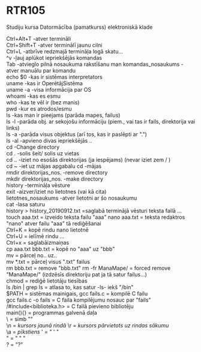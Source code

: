 # RTR105
Studiju kursa Datormācība (pamatkurss) elektroniskā klade

Ctrl+Alt+T              -atver termināli  
Ctrl+Shift+T            -atver terminālī jaunu cilni  
Ctrl+L                  -atbrīve redzmajā termināļa logā skatu...  
^v                      -ļauj aplūkot iepriekšējās komandas  
Tab                     -atvieglo pilnā nosaukuma rakstīšanu
man komandas_nosaukums  -atver manuālu par komandu  
echo $0                 -kas ir sistēmas interpretators  
uname                   -kas ir OperētājSistēma  
uname -a                -visa informācija par OS  
whoami                  -kas es esmu  
who                     -kas te vēl ir (bez manis)  
pwd                     -kur es atrodos/esmu  
ls                      -kas man ir pieejams (parāda mapes, failus)  
ls -l                   -parāda obj. ar sekojošu informāciju (piem., vai tas ir fails, direktorija vai links)  
ls -a                   -parāda visus objektus (arī tos, kas ir paslēpti ar ".")  
ls -al                  -apvieno divas iepriekšējās ..  
cd                      -Change directory  
cd .                    -solis šeit/ solis uz vietas  
cd ..                   -iziet no esošās direktorijas (ja iespējams) (nevar iziet zem / )  
cd ~                    -iet uz mājas apgabalu
cd                      -mājas  
rmdir direktorijas_nos. -remove directory  
mkdir direktorijas_nos. -make directory  
history                 -termināļa vēsture  
exit                    -aizver/iziet no lietotnes (vai kā cita)  
lietotnes_nosaukums     -atver lietotni ar šo nosaukumu  
cat                     -lasa saturu  
history > history_20190912.txt =saglabā terminājā vēsturi teksta failā ...
touch aaa.txt           = izveido teksta failu "aaa"
nano aaa.txt            = teksta redaktros "nano" atver failu "aaa" tā rediģēšanai  
Ctrl+K                  = kopē rindu nano lietotnē  
Ctrl+U                  = ielīmē rindu ...  
Ctrl+x                  = saglabāizmaiņas  
cp aaa.txt bbb.txt      = kopē no "aaa" uz "bbb"  
mv                      = pārceļ no.. uz..  
mv *.txt                = pārceļ visus ".txt" failus  
rm bbb.txt              = remove "bbb.txt"
rm -fr ManaMape/        = forced remove "ManaMape/" (izdzēsīs direktoriju pat ja tā satur failus...)  
chmod                   = rediģē lietotāju tiesības  
ls /bin | grep ls       = atlasa to, kas satur -ls- iekš "/bin"  
$PATH                   = sistēmas mainigais, 
gcc fails.c		= kompilē C failu  
gcc fails.c -o fails	= C faila kompilējumu nosauc par "fails"  
/#include<biblioteka.h>	= C failā pievieno bibliotēju  
main(){}		= programmas galvenā daļa  
\\			= simb "\"  
\n			= *kursors jaunā rindā*
\r			= *kursors pārvietots uz rindas sākumu*  
\a			= *pīkstiens*
\'			= " ' "  
\"			= " " "  
\?			= "?"  
  

